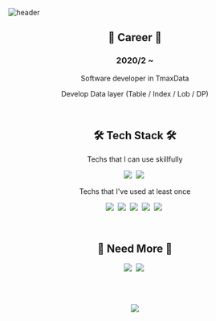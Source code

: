 ![header](https://capsule-render.vercel.app/api?type=soft&color=auto&height=150&section=header&text=hyunseungLee&fontSize=70&animation=twinkling)

<h2 align="center">💼  Career 💼 </h2>

<h3 align="center"> 2020/2 ~ </h3>
<p align="center"> Software developer in TmaxData</p>
<p align="center"> Develop Data layer (Table / Index / Lob / DP)</p>

<br>

<h2 align="center">🛠 Tech Stack 🛠</h2>

<p align="center"> Techs that I can use skillfully </p>

<p align="center">
  <img src="https://img.shields.io/badge/Java-007396?style=flat-square&logo=Java&logoColor=white"/></a>&nbsp 
  <img src="https://img.shields.io/badge/C-A8B9CC?style=flat-square&logo=C&logoColor=white"/></a>&nbsp
</p>

<p align="center"> Techs that I've used at least once </p>

<p align="center">
  <img src="https://img.shields.io/badge/Python-3776AB?style=flat-square&logo=Python&logoColor=white"/></a>&nbsp
  <img src="https://img.shields.io/badge/C++-00599C?style=flat-square&logo=C%2B%2B&logoColor=white"/></a>&nbsp
  <img src="https://img.shields.io/badge/SpringBoot-6DB33F?style=flat-square&logo=Spring&logoColor=white"/></a>&nbsp 
  <img src="https://img.shields.io/badge/Django-092E20?style=flat-square&logo=Django&logoColor=white"/></a>&nbsp 
  <img src="https://img.shields.io/badge/Mysql-E6B91E?style=flat-square&logo=MySql&logoColor=white"/></a>&nbsp

</p>

<br>

<h2 align="center">🤟 Need More 🤟</h2>
<p align="center">
  <a href="https://mongpoo-tech-blog.tistory.com/"><img src="https://img.shields.io/badge/Tech%20Blog-FF5722?style=flat-square&logo=Blogger&logoColor=white&link=https://mongpoo-tech-blog.tistory.com/"/></a>&nbsp
  <a href="https://www.instagram.com/2hs_v/"><img src="https://img.shields.io/badge/Instagram-E4405F?style=flat-square&logo=Instagram&logoColor=white&link=https://www.instagram.com/2hs_v/"/></a>&nbsp
</p>

<br>
<br>
<p align="center">
  <a href="https://hits.seeyoufarm.com"><img src="https://hits.seeyoufarm.com/api/count/incr/badge.svg?url=https%3A%2F%2Fgithub.com%2Fmongpoo94&count_bg=%23ED6DA3&title_bg=%2386757E&icon=github.svg&icon_color=%23E1DEDE&title=hits&edge_flat=false"/></a>
</p>

